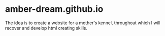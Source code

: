 # amber-dream.github.io

The idea is to  create a website for a mother's kennel, throughout which I will recover and develop html creating skills.
